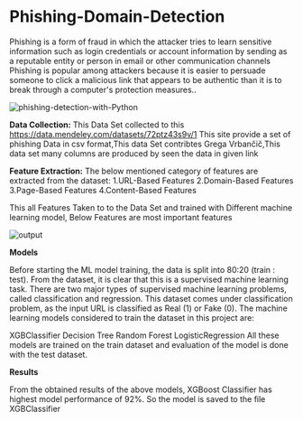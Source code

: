 # Phishing-Domain-Detection
Phishing is a form of fraud in which the attacker tries to learn sensitive information such as login credentials or account information by sending as a reputable entity or person in email or other communication channels Phishing is popular among
attackers because it is easier to persuade someone to click a malicious link that appears
to be authentic than it is to break through a computer's protection measures..

![phishing-detection-with-Python](https://user-images.githubusercontent.com/73115703/156777858-0d078b8e-4b4e-4ce1-aa27-e35681c71677.jpg)

**Data Collection:** 
This Data Set collected to this https://data.mendeley.com/datasets/72ptz43s9v/1 This site provide a set of phishing Data in csv format,This data Set contribtes Grega Vrbančič,This data set many columns are produced by seen the data in given link

**Feature Extraction:**
The below mentioned category of features are extracted from the dataset:
1.URL-Based Features
2.Domain-Based Features
3.Page-Based Features
4.Content-Based Features

 This all Features Taken to to the Data Set and trained with Different machine learning model, Below Features are most important features 
 
![output](https://user-images.githubusercontent.com/73115703/156782310-6c722013-e5bc-490e-837b-e2f602e45b4c.png)

**Models**

Before starting the ML model training, the data is split into 80:20 (train : test). From the dataset, it is clear that this is a supervised machine learning task. There are two major types of supervised machine learning problems, called classification and regression. This dataset comes under classification problem, as the input URL is classified as Real (1) or Fake (0). The machine learning models considered to train the dataset in this project are:

XGBClassifier
Decision Tree
Random Forest
LogisticRegression
All these models are trained on the train dataset and evaluation of the model is done with the test dataset.

**Results**

From the obtained results of the above models, XGBoost Classifier has highest model performance of 92%. So the model is saved to the file XGBClassifier


